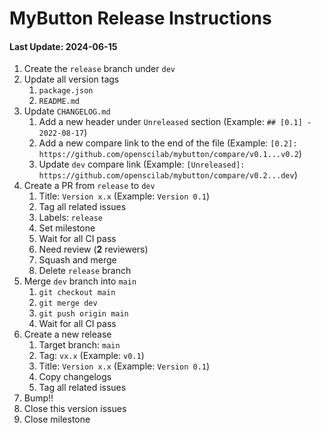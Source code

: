 # MyButton Release Instructions

#### Last Update: 2024-06-15

1. Create the `release` branch under `dev`
2. Update all version tags
    1. `package.json`
    2. `README.md`
3. Update `CHANGELOG.md`
    1. Add a new header under `Unreleased` section (Example: `## [0.1] - 2022-08-17`)
    2. Add a new compare link to the end of the file (Example: `[0.2]: https://github.com/openscilab/mybutton/compare/v0.1...v0.2`)
    3. Update `dev` compare link (Example: `[Unreleased]: https://github.com/openscilab/mybutton/compare/v0.2...dev`)
4. Create a PR from `release` to `dev`
    1. Title: `Version x.x` (Example: `Version 0.1`)
    2. Tag all related issues
    3. Labels: `release`
    4. Set milestone
    5. Wait for all CI pass
    6. Need review (**2** reviewers)
    7. Squash and merge
    8. Delete `release` branch
5. Merge `dev` branch into `main`
    1. `git checkout main`
    2. `git merge dev`
    3. `git push origin main`
    4. Wait for all CI pass
6. Create a new release
    1. Target branch: `main`
    2. Tag: `vx.x` (Example: `v0.1`)
    3. Title: `Version x.x` (Example: `Version 0.1`)
    4. Copy changelogs
    5. Tag all related issues
7. Bump!!
8. Close this version issues
9. Close milestone
